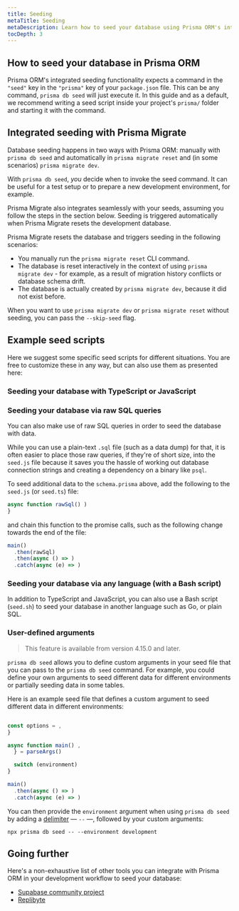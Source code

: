 ```yaml
---
title: Seeding
metaTitle: Seeding
metaDescription: Learn how to seed your database using Prisma ORM's integrated seeding functionality and Prisma Client
tocDepth: 3
---
```


## How to seed your database in Prisma ORM

Prisma ORM's integrated seeding functionality expects a command in the `"seed"` key in the `"prisma"` key of your `package.json` file. This can be any command, `prisma db seed` will just execute it. In this guide and as a default, we recommend writing a seed script inside your project's `prisma/` folder and starting it with the command.

## Integrated seeding with Prisma Migrate

Database seeding happens in two ways with Prisma ORM: manually with `prisma db seed` and automatically in `prisma migrate reset` and (in some scenarios) `prisma migrate dev`.

With `prisma db seed`, _you_ decide when to invoke the seed command. It can be useful for a test setup or to prepare a new development environment, for example.

Prisma Migrate also integrates seamlessly with your seeds, assuming you follow the steps in the section below. Seeding is triggered automatically when Prisma Migrate resets the development database.

Prisma Migrate resets the database and triggers seeding in the following scenarios:

- You manually run the `prisma migrate reset` CLI command.
- The database is reset interactively in the context of using `prisma migrate dev` - for example, as a result of migration history conflicts or database schema drift.
- The database is actually created by `prisma migrate dev`, because it did not exist before.

When you want to use `prisma migrate dev` or `prisma migrate reset` without seeding, you can pass the `--skip-seed` flag.

## Example seed scripts

Here we suggest some specific seed scripts for different situations. You are free to customize these in any way, but can also use them as presented here:

### Seeding your database with TypeScript or JavaScript

### Seeding your database via raw SQL queries

You can also make use of raw SQL queries in order to seed the database with data.

While you can use a plain-text `.sql` file (such as a data dump) for that, it is often
easier to place those raw queries, if they're of short size, into the `seed.js` file
because it saves you the hassle of working out database connection strings and creating
a dependency on a binary like `psql`.

To seed additional data to the `schema.prisma` above, add the following to the
`seed.js` (or `seed.ts`) file:

```js file=seed.js
async function rawSql() )
}
```

and chain this function to the promise calls, such as the following change towards
the end of the file:

```js file=seed.js
main()
  .then(rawSql)
  .then(async () => )
  .catch(async (e) => )
```

### Seeding your database via any language (with a Bash script)

In addition to TypeScript and JavaScript, you can also use a Bash script (`seed.sh`) to seed your database in another language such as Go, or plain SQL.

### User-defined arguments

> This feature is available from version 4.15.0 and later.

`prisma db seed` allows you to define custom arguments in your seed file that you can pass to the `prisma db seed` command. For example, you could define your own arguments to seed different data for different environments or partially seeding data in some tables.

Here is an example seed file that defines a custom argument to seed different data in different environments:

```js file="seed.js"

const options = ,
}

async function main() ,
  } = parseArgs()

  switch (environment)
}

main()
  .then(async () => )
  .catch(async (e) => )
```

You can then provide the `environment` argument when using `prisma db seed` by adding a [delimiter](https://pubs.opengroup.org/onlinepubs/9699919799/basedefs/V1_chap12.html#tag_12_02) — `--` —, followed by your custom arguments:

```
npx prisma db seed -- --environment development
```

## Going further

Here's a non-exhaustive list of other tools you can integrate with Prisma ORM in your development workflow to seed your database:

- [Supabase community project](https://github.com/supabase-community/seed)
- [Replibyte](https://www.replibyte.com/docs/introduction/)

